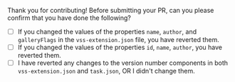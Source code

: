Thank you for contributing! Before submitting your PR, can you please confirm that you have done the following?

* [ ] If you changed the values of the properties `name`, `author`, and `galleryFlags` in the `vss-extension.json` file, you have reverted them.
* [ ] If you changed the values of the properties `id`, `name`, `author`, you have reverted them.
* [ ] I have reverted any changes to the version number components in both `vss-extension.json` and `task.json`, OR I didn't change them.
